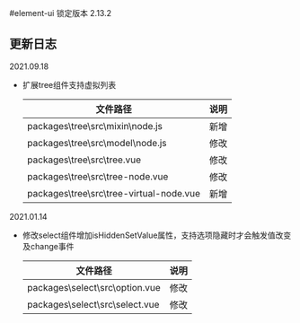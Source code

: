 <!--
 * @Author: your name
 * @Date: 2021-09-18 16:04:50
 * @LastEditTime: 2021-09-18 16:49:19
 * @LastEditors: your name
 * @Description: In User Settings Edit
 * @FilePath: \mobgi_ua_element_ui\升级必读.md
-->
#element-ui 锁定版本 2.13.2

## 更新日志
2021.09.18
- 扩展tree组件支持虚拟列表
  
    | 文件路径 | 说明 |
    |----------|---------------------------------- |
    | packages\tree\src\mixin\node.js | 新增 |
    | packages\tree\src\model\node.js | 修改 |
    | packages\tree\src\tree.vue | 修改 |
    | packages\tree\src\tree-node.vue | 修改 |
    | packages\tree\src\tree-virtual-node.vue | 新增 |

2021.01.14 
- 修改select组件增加isHiddenSetValue属性，支持选项隐藏时才会触发值改变及change事件


    | 文件路径 | 说明 |
    | ---------- |---------------------------------- |
    | packages\select\src\option.vue | 修改 |
    | packages\select\src\select.vue | 修改 |
